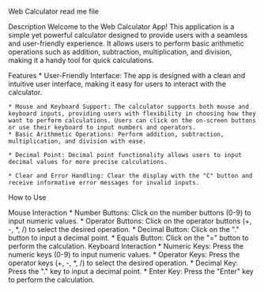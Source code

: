  Web Calculator read me file

Description
    Welcome to the Web Calculator App! This application is a simple yet powerful calculator designed to provide users with a seamless and user-friendly experience. It allows users to perform basic arithmetic operations such as addition, subtraction, multiplication, and division, making it a handy tool for quick calculations.

Features
    * User-Friendly Interface: The app is designed with a clean and intuitive user interface, making it easy for users to interact with the calculator.

    * Mouse and Keyboard Support: The calculator supports both mouse and keyboard inputs, providing users with flexibility in choosing how they want to perform calculations. Users can click on the on-screen buttons or use their keyboard to input numbers and operators.
    * Basic Arithmetic Operations: Perform addition, subtraction, multiplication, and division with ease.

    * Decimal Point: Decimal point functionality allows users to input decimal values for more precise calculations.

    * Clear and Error Handling: Clear the display with the "C" button and receive informative error messages for invalid inputs.

How to Use

Mouse Interaction
    * Number Buttons: Click on the number buttons (0-9) to input numeric values.
    * Operator Buttons: Click on the operator buttons (+, -, *, /) to select the desired operation.
    * Decimal Button: Click on the "." button to input a decimal point.
    * Equals Button: Click on the "=" button to perform the calculation.
    Keyboard Interaction
    * Numeric Keys: Press the numeric keys (0-9) to input numeric values.
    * Operator Keys: Press the operator keys (+, -, *, /) to select the desired operation.
    * Decimal Key: Press the "." key to input a decimal point.
    * Enter Key: Press the "Enter"  key to perform the calculation.